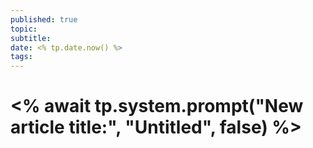 ```yaml
---
published: true
topic: 
subtitle: 
date: <% tp.date.now() %>
tags: 
---
```

# <% await tp.system.prompt("New article title:", "Untitled", false) %>
